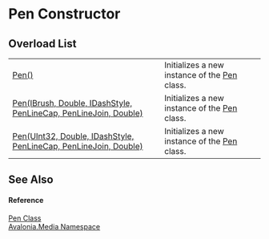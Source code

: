 # Pen Constructor


## Overload List
<table>
<tr>
<td><a href="M_Avalonia_Media_Pen__ctor">Pen()</a></td>
<td>Initializes a new instance of the <a href="T_Avalonia_Media_Pen">Pen</a> class.</td>
</tr>
<tr>
<td><a href="M_Avalonia_Media_Pen__ctor_1">Pen(IBrush, Double, IDashStyle, PenLineCap, PenLineJoin, Double)</a></td>
<td>Initializes a new instance of the <a href="T_Avalonia_Media_Pen">Pen</a> class.</td>
</tr>
<tr>
<td><a href="M_Avalonia_Media_Pen__ctor_2">Pen(UInt32, Double, IDashStyle, PenLineCap, PenLineJoin, Double)</a></td>
<td>Initializes a new instance of the <a href="T_Avalonia_Media_Pen">Pen</a> class.</td>
</tr>
</table>

## See Also


#### Reference
<a href="T_Avalonia_Media_Pen">Pen Class</a>  
<a href="N_Avalonia_Media">Avalonia.Media Namespace</a>  
